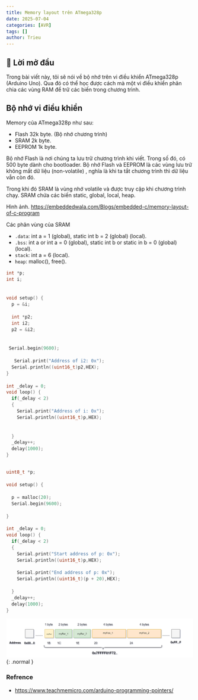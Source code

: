 ```yaml
---
title: Memory layout trên ATmega328p
date: 2025-07-04
categories: [AVR]
tags: []
author: Trieu
---
```


## 👋 Lời mở đầu 
Trong bài viết này, tôi sẽ nói về bộ nhớ trên vi điều khiển ATmega328p (Arduino Uno). Qua đó có thể học được cách mà một vi điều khiển phân chia các vùng RAM để trữ 
các biến trong chương trình.

## Bộ nhớ vi điều khiển
Memory của ATmega328p như sau:
- Flash 32k byte. (Bộ nhớ chương trình)
- SRAM 2k byte.
- EEPROM 1k byte.

Bộ nhớ Flash là nơi chúng ta lưu trữ chương trình khi viết. Trong số đó, có 500 byte dành cho bootloader. Bộ nhớ Flash và EEPROM là các vùng lưu trữ không mất dữ liệu
(non-volatile) , nghĩa là khi ta tắt chương trình thì dữ liệu vẫn còn đó.

Trong khi đó SRAM là vùng nhớ volatile và được truy cập khi chương trình chạy. SRAM chứa các biến static, global, local, heap.

Hình ảnh. https://embeddedwala.com/Blogs/embedded-c/memory-layout-of-c-program

Các phân vùng của SRAM
- `.data`: int a = 1 (global), static int b = 2 (global) (local).
- `.bss`: int a or int a = 0 (global), static int b or static in b = 0 (global) (local).
- `stack`: int a = 6 (local).
- `heap`: malloc(), free(). 


~~~c
int *p;
int i;


void setup() {
  p = &i;

  int *p2;
  int i2;
  p2 = &i2;


 Serial.begin(9600);

   Serial.print("Address of i2: 0x");
  Serial.println((uint16_t)p2,HEX);
}

int _delay = 0;
void loop() { 
  if(_delay < 2)
  {
    Serial.print("Address of i: 0x");
    Serial.println((uint16_t)p,HEX);


  }
  _delay++;
  delay(1000);
}
~~~

##

~~~c
uint8_t *p;

void setup() {

  p = malloc(20);
  Serial.begin(9600);

}

int _delay = 0;
void loop() { 
  if(_delay < 2)
  {
    Serial.print("Start address of p: 0x");
    Serial.println((uint16_t)p,HEX);

    Serial.print("End address of p: 0x");
    Serial.println((uint16_t)(p + 20),HEX);

  }
  _delay++;
  delay(1000);
}
~~~

![](/assets/articles/C_programming/2025/Enum/enum.png){: .normal }


### Refrence
- https://www.teachmemicro.com/arduino-programming-pointers/
